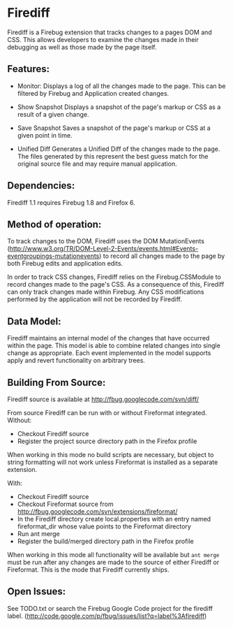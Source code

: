# Firediff

Firediff is a Firebug extension that tracks changes to a pages DOM and CSS. This
allows developers to examine the changes made in their debugging as well as those
made by the page itself.

## Features:

- Monitor:
  Displays a log of all the changes made to the page. This can be filtered by 
  Firebug and Application created changes.

- Show Snapshot
  Displays a snapshot of the page's markup or CSS as a result of a given change.

- Save Snapshot
  Saves a snapshot of the page's markup or CSS at a given point in time.

- Unified Diff
  Generates a Unified Diff of the changes made to the page. The files generated by
  this represent the best guess match for the original source file and may require
  manual application.

## Dependencies:
Firediff 1.1 requires Firebug 1.8 and Firefox 6.

## Method of operation:
To track changes to the DOM, Firediff uses the DOM MutationEvents
(http://www.w3.org/TR/DOM-Level-2-Events/events.html#Events-eventgroupings-mutationevents)
to record all changes made to the page by both Firebug edits and application edits.

In order to track CSS changes, Firediff relies on the Firebug.CSSModule to record
changes made to the page's CSS. As a consequence of this, Firediff can only track
changes made within Firebug. Any CSS modifications performed by the application
will not be recorded by Firediff.

## Data Model:
Firediff maintains an internal model of the changes that have occurred within the
page. This model is able to combine related changes into single change as
appropriate. Each event implemented in the model supports apply and revert
functionality on arbitrary trees.

## Building From Source:
Firediff source is available at http://fbug.googlecode.com/svn/diff/

From source Firediff can be run with or without Fireformat integrated.
Without:

* Checkout Firediff source
* Register the project source directory path in the Firefox profile

When working in this mode no build scripts are necessary, but object to string formatting
will not work unless Fireformat is installed as a separate extension.

With:

* Checkout Firediff source
* Checkout Fireformat source from http://fbug.googlecode.com/svn/extensions/fireformat/
* In the Firediff directory create local.properties with an entry named fireformat_dir whose
  value points to the Fireformat directory
* Run ant merge
* Register the build/merged directory path in the Firefox profile

When working in this mode all functionality will be available but `ant merge` must be run after
any changes are made to the source of either Firediff or Fireformat. This is the mode that Firediff
currently ships.

## Open Issues:
See TODO.txt or search the Firebug Google Code project for the firediff label.
(http://code.google.com/p/fbug/issues/list?q=label%3Afirediff)

